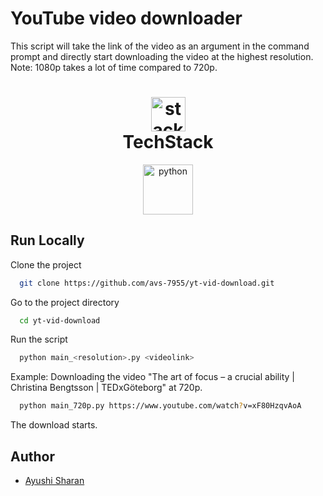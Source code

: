 # YouTube video downloader

This script will take the link of the video as an argument in the command prompt and directly start downloading the video at the highest resolution.
<br>
Note: 1080p takes a lot of time compared to 720p.

<h1 align="center">
  <img src="https://ik.imagekit.io/pq7opoglh/GitHub_ReadMe/stack_GjMfbKvDP.svg?ik-sdk-version=javascript-1.4.3&updatedAt=1655143763495" width="55" alt="stacklogo-python" />
 <br>
 TechStack</h1>

<div align="center">
<img src="https://raw.githubusercontent.com/gilbarbara/logos/master/logos/python.svg" alt="python" width="80" height="80"/>
</div>

## Run Locally

Clone the project

```bash
  git clone https://github.com/avs-7955/yt-vid-download.git
```

Go to the project directory

```bash
  cd yt-vid-download
```

Run the script

```bash
  python main_<resolution>.py <videolink>
```

Example: Downloading the video "The art of focus – a crucial ability | Christina Bengtsson | TEDxGöteborg" at 720p.

```bash
  python main_720p.py https://www.youtube.com/watch?v=xF80HzqvAoA
```

The download starts.

## Author

-   [Ayushi Sharan](https://github.com/avs-7955)
